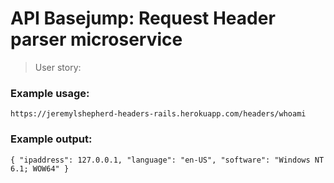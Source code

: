 # API Basejump: Request Header parser microservice

> User story:

### Example usage:

`https://jeremylshepherd-headers-rails.herokuapp.com/headers/whoami`

### Example output:

`{ "ipaddress": 127.0.0.1, "language": "en-US", "software": "Windows NT 6.1; WOW64" }`